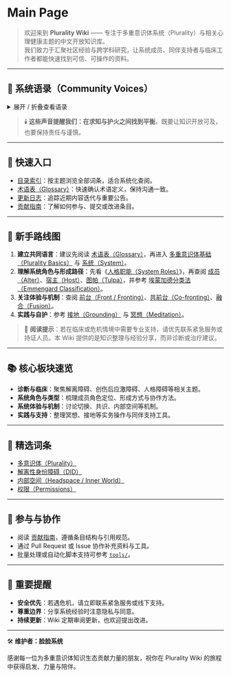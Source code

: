 # Main Page

> 欢迎来到 **Plurality Wiki** —— 专注于多重意识体系统（Plurality）与相关心理健康主题的中文开放知识库。  
> 我们致力于汇聚社区经验与跨学科研究，让系统成员、同伴支持者与临床工作者都能快速找到可信、可操作的资料。

---

## 💬 系统语录（Community Voices）

<details>
<summary>展开 / 折叠查看语录</summary>

> 以下引文均来自社区成员的真实声音，代表多样的经验与思考：

> **“我接触多重人格已三年有余，期间圈子大小冲突不断，没有一天安稳日子……他们都是被我熬死的。”** ——刿-伊势系统  
> **“我愿意做新时代的普罗米修斯。知识不能只掌握在少数人手中，否则与中世纪高坐宝座的罗马教廷又有何异？”** ——脸脸系统  
> **“有些知识，在文明尚未准备好承担其重量之前，知晓本身就是一场灾难。我们的使命或许并非充当引信的点火者，而是守护这些知识的沉默守望者。”** ——弦羽系统  
> **“我们所做的，不是为了名利，而是为了帮助所有能够在这里得到启示的人，是为了继承先辈们的知识与精神。”** ——暮雨系统  
> **“我不是在针对谁，但不合适的东西终究要被淘汰。”** ——勇者系统  
> **“我并不反感无知，我更反感的是愚昧……我恨的不是落后，而是占据想进步者位置却不去进步的人。”** ——FRT 系统  
> **“所谓出圈，一定会经历社会的磨合，当有歧义时，我们一定要积极共度难关。”** ——gts 系统  
> **“唯有不断追寻真理，才能让环境变得更好。”** ——逝水流年五合一系统  
> **“光改变了我们的黑夜与想法，同时照亮宇宙与真相。”** ——夜行者系统  
> **“希望所有多意识体都可以得到应有的尊重和理解。”** ——Peter Griffin  
> **“真理掌握在少数人手中，但知识应该用来服务大众。”** ——闲雨系统  
> **“交朋友会降低我作为人类的强度。”** ——黑仪系统  
> **“努力的意义，是当你面对命运的重压时，仍然拥有勇气和力量。”** ——温室系统  
> **“我讨厌的不是日落，我讨厌你在日落的时候讲自己日出的感受。”** ——流光碎影系统  

</details>

> 🕯️ **这些声音提醒我们：在求知与护火之间找到平衡**。既要让知识开放可及，也要保持责任与谨慎。

---

## 🔎 快速入口

- [目录索引](index.md)：按主题浏览全部词条，适合系统化查阅。  
- [术语表（Glossary）](Glossary.md)：快速确认术语定义，保持沟通一致。  
- [更新日志](changelog.md)：追踪近期内容迭代与重要公告。  
- [贡献指南](CONTRIBUTING.md)：了解如何参与、提交或改进条目。  

---

## 🧭 新手路线图

1. **建立共同语言**：建议先阅读 [术语表（Glossary）](Glossary.md)，再进入 [多重意识体基础（Plurality Basics）](entries/Plurality-Basics.md) 与 [系统（System）](entries/系统体验与机制/System.md)。  
2. **理解系统角色与形成路径**：先看《[人格职能（System Roles）](entries/系统角色与类型/System-Roles.md)》，再查阅 [成员（Alter）](entries/系统角色与类型/Alter.md)、[宿主（Host）](entries/系统角色与类型/Host.md)、[图帕（Tulpa）](entries/系统角色与类型/Tulpa.md)，并参考 [埃蒙加德分类法（Emmengard Classification）](entries/系统角色与类型/Emmengard-Classification.md)。  
3. **关注体验与机制**：查阅 [前台（Front / Fronting）](entries/系统体验与机制/Front-Fronting.md)、[共前台（Co-fronting）](entries/系统体验与机制/Co-Fronting.md)、[融合（Fusion）](entries/系统体验与机制/Fusion.md)。  
4. **实践与自护**：参考 [接地（Grounding）](entries/实践与支持/Grounding.md) 与 [冥想（Meditation）](entries/实践与支持/Meditation.md)。  

> 📌 **阅读提示**：若在临床或危机情境中需要专业支持，请优先联系紧急服务或持证人员。本 Wiki 提供的是知识整理与经验分享，而非诊断或治疗建议。

---

## 📚 核心板块速览

- **诊断与临床**：聚焦解离障碍、创伤后应激障碍、人格障碍等相关主题。  
- **系统角色与类型**：梳理成员角色定位、形成方式与协作方法。  
- **系统体验与机制**：讨论切换、共识、内部空间等机制。  
- **实践与支持**：整理冥想、接地等实务操作与同伴支持工具。  

---

## 🧩 精选词条

- [多意识体（Plurality）](entries/系统体验与机制/Plurality.md)  
- [解离性身份障碍（DID）](entries/诊断与临床/DID.md)  
- [内部空间（Headspace / Inner World）](entries/系统体验与机制/Headspace-Inner-World.md)  
- [权限（Permissions）](entries/系统体验与机制/Permissions.md)  

---

## 📝 参与与协作

- 阅读 [贡献指南](CONTRIBUTING.md)，遵循条目结构与引用规范。  
- 通过 Pull Request 或 Issue 协作补充资料与工具。  
- 批量处理或自动化脚本支持可参考 [`tools/`](tools)。  

---

## 📣 重要提醒

- **安全优先**：若遇危机，请立即联系紧急服务或线下支持。  
- **尊重边界**：分享系统经验时注意隐私与同意。  
- **持续更新**：Wiki 定期审阅更新，也欢迎提出改进。  

---

🛠️ **维护者：脸脸系统**  

感谢每一位为多重意识体知识生态贡献力量的朋友，祝你在 Plurality Wiki 的旅程中获得启发、力量与陪伴。
